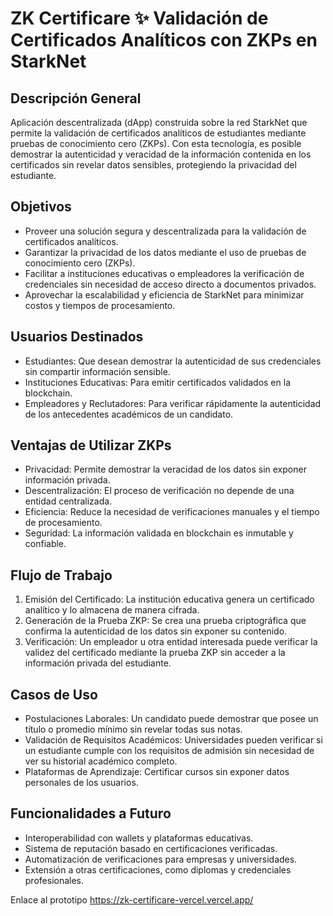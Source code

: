 # ZK Certificare ✨ Validación de Certificados Analíticos con ZKPs en StarkNet

## Descripción General
Aplicación descentralizada (dApp) construida sobre la red StarkNet que permite la validación de certificados analíticos de estudiantes mediante pruebas de conocimiento cero (ZKPs). Con esta tecnología, es posible demostrar la autenticidad y veracidad de la información contenida en los certificados sin revelar datos sensibles, protegiendo la privacidad del estudiante.

## Objetivos
- Proveer una solución segura y descentralizada para la validación de certificados analíticos.
- Garantizar la privacidad de los datos mediante el uso de pruebas de conocimiento cero (ZKPs).
- Facilitar a instituciones educativas o empleadores la verificación de credenciales sin necesidad de acceso directo a documentos privados.
- Aprovechar la escalabilidad y eficiencia de StarkNet para minimizar costos y tiempos de procesamiento.

## Usuarios Destinados
- Estudiantes: Que desean demostrar la autenticidad de sus credenciales sin compartir información sensible.
- Instituciones Educativas: Para emitir certificados validados en la blockchain.
- Empleadores y Reclutadores: Para verificar rápidamente la autenticidad de los antecedentes académicos de un candidato.

## Ventajas de Utilizar ZKPs
- Privacidad: Permite demostrar la veracidad de los datos sin exponer información privada.
- Descentralización: El proceso de verificación no depende de una entidad centralizada.
- Eficiencia: Reduce la necesidad de verificaciones manuales y el tiempo de procesamiento.
- Seguridad: La información validada en blockchain es inmutable y confiable.

## Flujo de Trabajo
1. Emisión del Certificado: La institución educativa genera un certificado analítico y lo almacena de manera cifrada.
2. Generación de la Prueba ZKP: Se crea una prueba criptográfica que confirma la autenticidad de los datos sin exponer su contenido.
3. Verificación: Un empleador u otra entidad interesada puede verificar la validez del certificado mediante la prueba ZKP sin acceder a la información privada del estudiante.

## Casos de Uso
- Postulaciones Laborales: Un candidato puede demostrar que posee un título o promedio mínimo sin revelar todas sus notas.
- Validación de Requisitos Académicos: Universidades pueden verificar si un estudiante cumple con los requisitos de admisión sin necesidad de ver su historial académico completo.
- Plataformas de Aprendizaje: Certificar cursos sin exponer datos personales de los usuarios.

## Funcionalidades a Futuro
- Interoperabilidad con wallets y plataformas educativas.
- Sistema de reputación basado en certificaciones verificadas.
- Automatización de verificaciones para empresas y universidades.
- Extensión a otras certificaciones, como diplomas y credenciales profesionales.

Enlace al prototipo https://zk-certificare-vercel.vercel.app/
